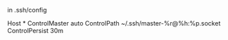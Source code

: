 in .ssh/config

Host *
    ControlMaster auto
    ControlPath ~/.ssh/master-%r@%h:%p.socket
    ControlPersist 30m
